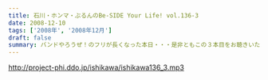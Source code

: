 ```yaml
---
title: 石川・ホンマ・ぶるんのBe-SIDE Your Life! vol.136-3
date: 2008-12-10
tags: ['2008年', '2008年12月']
draft: false
summary: バンドやろうぜ！のフリが長くなった本日・・・是非ともこの３本目をお聴きいただき・・・そして４本目へ・・・NAMAE
---
```


http://project-phi.ddo.jp/ishikawa/ishikawa136_3.mp3
